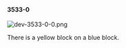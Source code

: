 #### 3533-0
![dev-3533-0-0.png](https://github.com/lil-lab/nlvr/raw/master/nlvr/dev/images/0/dev-3533-0-0.png "dev-3533-0-0.png")

There is a yellow block on a blue block.